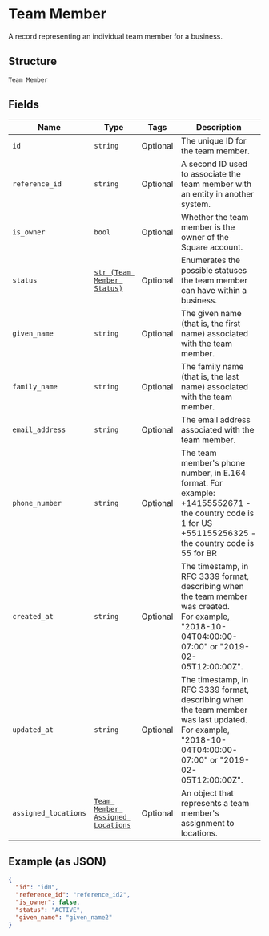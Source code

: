 
# Team Member

A record representing an individual team member for a business.

## Structure

`Team Member`

## Fields

| Name | Type | Tags | Description |
|  --- | --- | --- | --- |
| `id` | `string` | Optional | The unique ID for the team member. |
| `reference_id` | `string` | Optional | A second ID used to associate the team member with an entity in another system. |
| `is_owner` | `bool` | Optional | Whether the team member is the owner of the Square account. |
| `status` | [`str (Team Member Status)`](../../doc/models/team-member-status.md) | Optional | Enumerates the possible statuses the team member can have within a business. |
| `given_name` | `string` | Optional | The given name (that is, the first name) associated with the team member. |
| `family_name` | `string` | Optional | The family name (that is, the last name) associated with the team member. |
| `email_address` | `string` | Optional | The email address associated with the team member. |
| `phone_number` | `string` | Optional | The team member's phone number, in E.164 format. For example:<br>+14155552671 - the country code is 1 for US<br>+551155256325 - the country code is 55 for BR |
| `created_at` | `string` | Optional | The timestamp, in RFC 3339 format, describing when the team member was created.<br>For example, "2018-10-04T04:00:00-07:00" or "2019-02-05T12:00:00Z". |
| `updated_at` | `string` | Optional | The timestamp, in RFC 3339 format, describing when the team member was last updated.<br>For example, "2018-10-04T04:00:00-07:00" or "2019-02-05T12:00:00Z". |
| `assigned_locations` | [`Team Member Assigned Locations`](../../doc/models/team-member-assigned-locations.md) | Optional | An object that represents a team member's assignment to locations. |

## Example (as JSON)

```json
{
  "id": "id0",
  "reference_id": "reference_id2",
  "is_owner": false,
  "status": "ACTIVE",
  "given_name": "given_name2"
}
```

